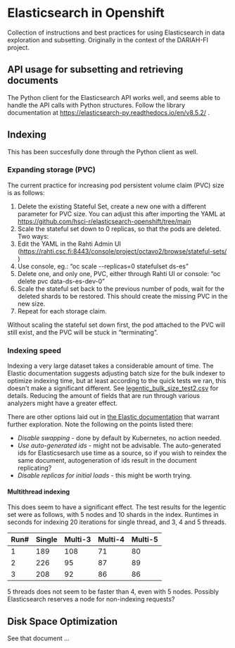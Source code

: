 # Elasticsearch in Openshift

Collection of instructions and best practices for using Elasticsearch in data exploration and subsetting. Originally in the context of the DARIAH-FI project.

## API usage for subsetting and retrieving documents

The Python client for the Elasticsearch API works well, and seems able to handle the API calls with Python structures. Follow the library documentation at https://elasticsearch-py.readthedocs.io/en/v8.5.2/ .

## Indexing

This has been succesfully done through the Python client as well.

### Expanding storage (PVC)

The current practice for increasing pod persistent volume claim (PVC) size is as follows:

1. Delete the existing Stateful Set, create a new one with a different parameter for PVC size. You can adjust this after importing the YAML at https://github.com/hsci-r/elasticsearch-openshift/tree/main 
2. Scale the stateful set down to 0 replicas, so that the pods are deleted. Two ways:
3. Edit the YAML in the Rahti Admin UI (https://rahti.csc.fi:8443/console/project/octavo2/browse/stateful-sets/  )
4. Use console, eg.: “oc scale --replicas=0 statefulset ds-es”
5. Delete one, and only one, PVC, either through Rahti UI or console: “oc delete pvc data-ds-es-dev-0”
6. Scale the stateful set back to the previous number of pods, wait for the deleted shards to be restored. This should create the missing PVC in the new size.
7. Repeat for each storage claim.

Without scaling the stateful set down first, the pod attached to the PVC will still exist, and the PVC will be stuck in “terminating”. 

### Indexing speed

Indexing a very large dataset takes a considerable amount of time. The Elastic documentation suggests adjusting batch size for the bulk indexer to optimize indexing time, but at least according to the quick tests we ran, this doesn't make a significant different. See [legentic_bulk_size_test2.csv](legentic_bulk_size_test2.csv) for details. Reducing the amount of fields that are run through various analyzers might have a greater effect.

There are other options laid out in [the Elastic documentation](https://www.elastic.co/guide/en/elasticsearch/reference/current/tune-for-indexing-speed.html) that warrant further exploration. Note the following on the points listed there:
* *Disable swapping* - done by default by Kubernetes, no action needed.
* *Use auto-generated ids* - might not be advisable. The auto-generated ids for Elasticsesarch use time as a source, so if you wish to reindex the same document, autogeneration of ids result in the document replicating?
* *Disable replicas for initial loads* - this might be worth trying.

#### Multithread indexing

This does seem to have a significant effect. The test results for the legentic set were as follows, with 5 nodes and 10 shards in the index. Runtimes in seconds for indexing 20 iterations for single thread, and 3, 4 and 5 threads.

| Run#    | Single      | Multi-3     | Multi-4     | Multi-5     |
| ------- | ----------- | ----------- | ----------- | ----------- |
| 1       | 189         | 108         | 71          | 80          |
| 2       | 226         | 95          | 87          | 89          |
| 3       | 208         | 92          | 86          | 86          |

5 threads does not seem to be faster than 4, even with 5 nodes. Possibly Elasticsearch reserves a node for non-indexing requests?

## Disk Space Optimization

See that document ...
